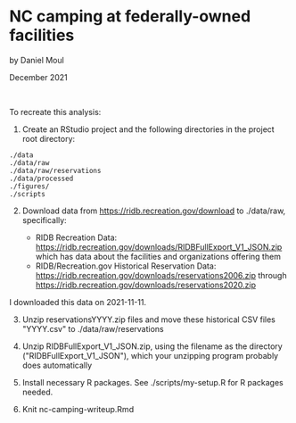 # NC camping at federally-owned facilities

by Daniel Moul

December 2021

<br>

To recreate this analysis:

1. Create an RStudio project and the following directories in the project root directory:

```
./data
./data/raw
./data/raw/reservations
./data/processed
./figures/
./scripts
```

2. Download data from https://ridb.recreation.gov/download to ./data/raw, specifically:

    - RIDB Recreation Data: https://ridb.recreation.gov/downloads/RIDBFullExport_V1_JSON.zip which has data about the facilities and organizations offering them
    - RIDB/Recreation.gov Historical Reservation Data: https://ridb.recreation.gov/downloads/reservations2006.zip through https://ridb.recreation.gov/downloads/reservations2020.zip
    
I downloaded this data on 2021-11-11.

3. Unzip reservationsYYYY.zip files and move these historical CSV files "YYYY.csv" to ./data/raw/reservations 

4. Unzip RIDBFullExport_V1_JSON.zip, using the filename as the directory ("RIDBFullExport_V1_JSON"), which your unzipping program probably does automatically

5. Install necessary R packages. See ./scripts/my-setup.R for R packages needed.

6. Knit nc-camping-writeup.Rmd
